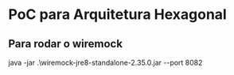 # PoC para Arquitetura Hexagonal

## Para rodar o wiremock
java -jar .\wiremock-jre8-standalone-2.35.0.jar --port 8082
